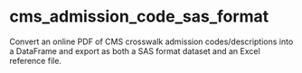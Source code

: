 # cms_admission_code_sas_format
Convert an online PDF of CMS crosswalk admission codes/descriptions into a DataFrame and export as both a SAS format dataset and an Excel reference file.
